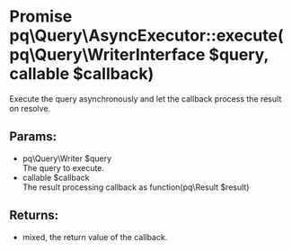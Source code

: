 # Promise pq\Query\AsyncExecutor::execute(pq\Query\WriterInterface $query, callable $callback)

Execute the query asynchronously and let the callback process the result on resolve.

## Params:

* pq\Query\Writer $query  
  The query to execute.
* callable $callback  
  The result processing callback as function(pq\Result $result)

## Returns:

* mixed, the return value of the callback.

